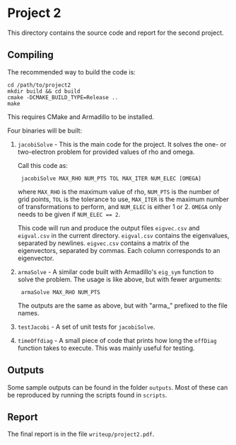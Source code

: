 # Project 2

This directory contains the source code and report for the second project.

## Compiling

The recommended way to build the code is:

    cd /path/to/project2
    mkdir build && cd build
    cmake -DCMAKE_BUILD_TYPE=Release ..
    make

This requires CMake and Armadillo to be installed.

Four binaries will be built:

1. `jacobiSolve` - This is the main code for the project. It solves the one- or
    two-electron problem for provided values of rho and omega.

    Call this code as:

        jacobiSolve MAX_RHO NUM_PTS TOL MAX_ITER NUM_ELEC [OMEGA]

    where `MAX_RHO` is the maximum value of rho, `NUM_PTS` is the number of grid points,
    `TOL` is the tolerance to use, `MAX_ITER` is the maximum number of transformations
    to perform, and `NUM_ELEC` is either 1 or 2. `OMEGA` only needs to be given if
    `NUM_ELEC == 2`.

    This code will run and produce the output files `eigvec.csv` and `eigval.csv` in the
    current directory. `eigval.csv` contains the eigenvalues, separated by newlines.
    `eigvec.csv` contains a matrix of the eigenvectors, separated by commas. Each column
    corresponds to an eigenvector.

2. `armaSolve` - A similar code built with Armadillo's `eig_sym` function to solve the
    problem. The usage is like above, but with fewer arguments:

        armaSolve MAX_RHO NUM_PTS

    The outputs are the same as above, but with "arma_" prefixed to the file names.

3. `testJacobi` - A set of unit tests for `jacobiSolve`.

4. `timeOffdiag` - A small piece of code that prints how long the `offDiag` function
    takes to execute. This was mainly useful for testing.

## Outputs

Some sample outputs can be found in the folder `outputs`. Most of these can be reproduced by running the scripts found in `scripts`.

## Report

The final report is in the file `writeup/project2.pdf`.
